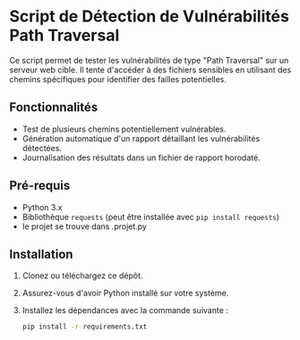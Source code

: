 # Script de Détection de Vulnérabilités Path Traversal

Ce script permet de tester les vulnérabilités de type "Path Traversal" sur un serveur web cible. Il tente d'accéder à des fichiers sensibles en utilisant des chemins spécifiques pour identifier des failles potentielles.

## Fonctionnalités

- Test de plusieurs chemins potentiellement vulnérables.
- Génération automatique d'un rapport détaillant les vulnérabilités détectées.
- Journalisation des résultats dans un fichier de rapport horodaté.

## Pré-requis

- Python 3.x
- Bibliothèque `requests` (peut être installée avec `pip install requests`)
- le projet se trouve dans .projet.py

## Installation

1. Clonez ou téléchargez ce dépôt.
2. Assurez-vous d'avoir Python installé sur votre système.
3. Installez les dépendances avec la commande suivante :

   ```bash
   pip install -r requirements.txt
